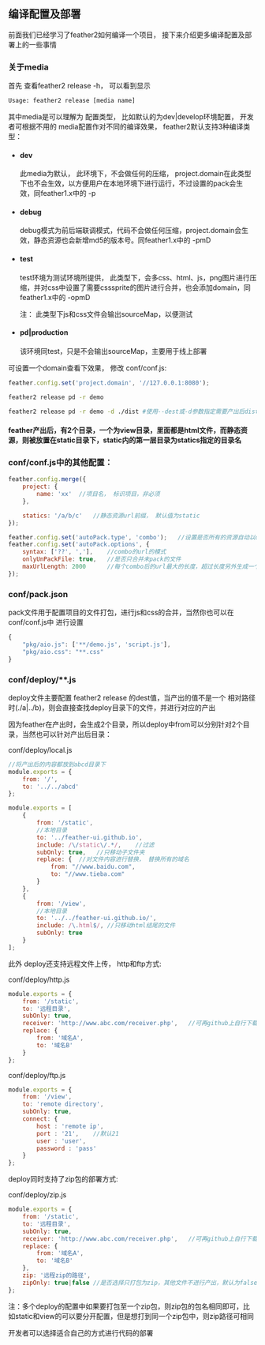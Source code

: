## 编译配置及部署

前面我们已经学习了feather2如何编译一个项目， 接下来介绍更多编译配置及部署上的一些事情

### 关于media

首先 查看feather2 release -h， 可以看到显示

```sh
Usage: feather2 release [media name]
```

其中media是可以理解为 配置类型， 比如默认的为dev|develop环境配置， 开发者可根据不用的 media配置作对不同的编译效果， feather2默认支持3种编译类型：

* #### dev

    此media为默认， 此环境下，不会做任何的压缩， project.domain在此类型下也不会生效，以方便用户在本地环境下进行运行，不过设置的pack会生效，同feather1.x中的 -p

* #### debug
    debug模式为前后端联调模式，代码不会做任何压缩，project.domain会生效，静态资源也会新增md5的版本号。同feather1.x中的 -pmD

* #### test 

    test环境为测试环境所提供， 此类型下，会多css、html、js，png图片进行压缩，并对css中设置了需要csssprite的图片进行合并，也会添加domain，同feather1.x中的 -opmD

    注： 此类型下js和css文件会输出sourceMap，以便测试

* #### pd|production

    该环境同test，只是不会输出sourceMap，主要用于线上部署

可设置一个domain查看下效果， 修改 conf/conf.js:

```js
feather.config.set('project.domain', '//127.0.0.1:8080'); 
```

```sh
feather2 release pd -r demo
```

```sh
feather2 release pd -r demo -d ./dist #使用--dest或-d参数指定需要产出后dist目录，必须使用相对路径，否则会直接调用deploy配置项，没有则报错
```

#### feather产出后，有2个目录，一个为view目录，里面都是html文件，而静态资源，则被放置在static目录下，static内的第一层目录为statics指定的目录名

### conf/conf.js中的其他配置：

```js
feather.config.merge({
    project: {
        name: 'xx'  //项目名， 标识项目，非必须
    },

    statics: '/a/b/c'   //静态资源url前缀， 默认值为static
});

feather.config.set('autoPack.type', 'combo');   //设置是否所有的资源自动以combo方式合并
feather.config.set('autoPack.options', {
    syntax: ['??', ','],    //combo的url的模式
    onlyUnPackFile: true,   //是否只合并未pack的文件
    maxUrlLength: 2000      //每个combo后的url最大的长度，超过长度另外生成一个url
});
```

### conf/pack.json

pack文件用于配置项目的文件打包，进行js和css的合并，当然你也可以在conf/conf.js中 进行设置

```js
{
    "pkg/aio.js": ['**/demo.js', 'script.js'],
    "pkg/aio.css": "**.css"
}
```



### conf/deploy/**.js

deploy文件主要配置 feather2 release 的dest值，当产出的值不是一个 相对路径时(./a|../b)，则会直接查找deploy目录下的文件，并进行对应的产出

因为feather在产出时，会生成2个目录，所以deploy中from可以分别针对2个目录，当然也可以针对产出后目录：

conf/deploy/local.js

```js
//将产出后的内容都放到abcd目录下
module.exports = {
    from: '/',
    to: '../../abcd'
};
```


```js
module.exports = [
    {
        from: '/static',
        //本地目录
        to: '../feather-ui.github.io',
        include: /\/static\/.*/,    //过滤
        subOnly: true,   //只移动子文件夹
        replace: {  //对文件内容进行替换， 替换所有的域名
            from: "//www.baidu.com",
            to: "//www.tieba.com"
        }
    },
    {
        from: '/view',
        //本地目录
        to: '../../feather-ui.github.io/',
        include: /\.html$/, //只移动html结尾的文件
        subOnly: true
    }
];
```

此外 deploy还支持远程文件上传， http和ftp方式:

conf/deploy/http.js
```js
module.exports = {
    from: '/static',
    to: '远程目录',
    subOnly: true,
    receiver: 'http://www.abc.com/receiver.php',   //可再github上自行下载，地址：http://feather-team.github.io/vendor/receiver.php
    replace: {
        from: '域名A',
        to: '域名B'
    }
};
```

conf/deploy/ftp.js

```js
module.exports = {
    from: '/view',
    to: 'remote directory',
    subOnly: true,
    connect: {
        host : 'remote ip',
        port : '21',    //默认21
        user : 'user',
        password : 'pass'
    }
};
```

deploy同时支持了zip包的部署方式:

conf/deploy/zip.js

```js
module.exports = {
    from: '/static',
    to: '远程目录',
    subOnly: true,
    receiver: 'http://www.abc.com/receiver.php',   //可再github上自行下载，地址：http://feather-team.github.io/vendor/receiver.php
    replace: {
        from: '域名A',
        to: '域名B'
    },
    zip: '远程zip的路径',
    zipOnly: true|false //是否选择只打包为zip，其他文件不进行产出，默认为false
};
```
注：多个deploy的配置中如果要打包至一个zip包，则zip包的包名相同即可，比如static和view的可以要分开配置，但是想打到同一个zip包中，则zip路径可相同

开发者可以选择适合自己的方式进行代码的部署

